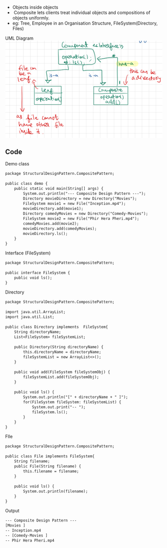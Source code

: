 - Objects inside objects
-  Composite lets clients treat individual objects and compositions of objects uniformly.
- eg: Tree, Employee in an Organisation Structure, FileSystem(Directory, Files)

UML Diagram
![](attachements/Composite.jpeg)

## Code

Demo class
```
package StructuralDesignPattern.CompositePattern;  
  
public class demo {  
    public static void main(String[] args) {  
        System.out.println("--- Composite Design Pattern ---");  
        Directory movieDirectory = new Directory("Movies");  
        FileSystem movie1 = new File("Inception.mp4");  
        movieDirectory.add(movie1);  
        Directory comedyMovies = new Directory("Comedy-Movies");  
        FileSystem movie2 = new File("Phir Hera Pheri.mp4");  
        comedyMovies.add(movie2);  
        movieDirectory.add(comedyMovies);  
        movieDirectory.ls();  
    }  
}
```

Interface (FileSystem)
```
package StructuralDesignPattern.CompositePattern;  
  
public interface FileSystem {  
    public void ls();  
}
```

Directory
```
package StructuralDesignPattern.CompositePattern;  
  
import java.util.ArrayList;  
import java.util.List;  
  
public class Directory implements  FileSystem{  
    String directoryName;  
    List<FileSystem> fileSystemList;  
  
    public Directory(String directoryName) {  
        this.directoryName = directoryName;  
        fileSystemList = new ArrayList<>();  
    }  
  
    public void add(FileSystem fileSystemObj) {  
        fileSystemList.add(fileSystemObj);  
    }  
  
    public void ls() {  
        System.out.println("[" + directoryName + " ]");  
        for(FileSystem fileSystem: fileSystemList) {  
            System.out.print("-- ");  
            fileSystem.ls();  
        }  
    }  
}
```


FIle
```
package StructuralDesignPattern.CompositePattern;  
  
public class File implements FileSystem{  
    String filename;  
    public File(String filename) {  
        this.filename = filename;  
    }  
  
    public void ls() {  
        System.out.println(filename);  
    }  
}
```

Output
```
--- Composite Design Pattern ---
[Movies ]
-- Inception.mp4
-- [Comedy-Movies ]
-- Phir Hera Pheri.mp4
```